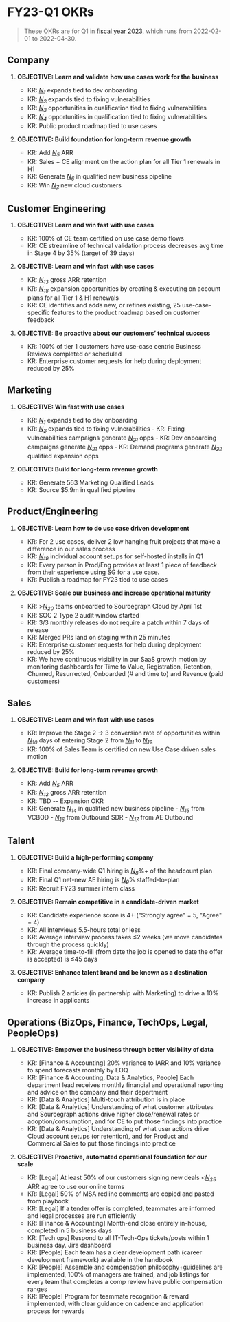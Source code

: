 # FY23-Q1 OKRs

> These OKRs are for Q1 in [fiscal year 2023](../../company-info-and-process/communication/index.md#fiscal-year), which runs from 2022-02-01 to 2022-04-30.

## Company

1. **OBJECTIVE: Learn and validate how use cases work for the business**
   - KR: [_N<sub>1</sub>_][n1] expands tied to dev onboarding
   - KR: [_N<sub>2</sub>_][n2] expands tied to fixing vulnerabilities
   - KR: [_N<sub>3</sub>_][n3] opportunities in qualification tied to fixing vulnerabilities
   - KR: [_N<sub>4</sub>_][n4] opportunities in qualification tied to fixing vulnerabilities
   - KR: Public product roadmap tied to use cases

2. **OBJECTIVE: Build foundation for long-term revenue growth**
   - KR: Add [_N<sub>5</sub>_][n5] ARR
   - KR: Sales + CE alignment on the action plan for all Tier 1 renewals in H1
   - KR: Generate [_N<sub>6</sub>_][n6] in qualified new business pipeline
   - KR: Win [_N<sub>7</sub>_][n7] new cloud customers

## Customer Engineering

1. **OBJECTIVE: Learn and win fast with use cases**
   - KR: 100% of CE team certified on use case demo flows
   - KR: CE streamline of technical validation process decreases avg time in Stage 4 by 35% (target of 39 days)

2. **OBJECTIVE: Learn and win fast with use cases**
   - KR: [_N<sub>13</sub>_][n13] gross ARR retention
   - KR: [_N<sub>18</sub>_][n18] expansion opportunities by creating & executing on account plans for all Tier 1 & H1 renewals
   - KR: CE identifies and adds new, or refines existing, 25 use-case-specific features to the product roadmap based on customer feedback
  
3. **OBJECTIVE: Be proactive about our customers’ technical success**
   - KR: 100% of tier 1 customers have use-case centric Business Reviews completed or scheduled
   - KR: Enterprise customer requests for help during deployment reduced by 25%

## Marketing

1. **OBJECTIVE: Win fast with use cases**
   - KR: [_N<sub>1</sub>_][n1] expands tied to dev onboarding
   - KR: [_N<sub>2</sub>_][n2] expands tied to fixing vulnerabilities
          - KR: Fixing vulnerabilities campaigns generate [_N<sub>21</sub>_][n21] opps
          - KR: Dev onboarding campaigns generate [_N<sub>21</sub>_][n21] opps
          - KR: Demand programs generate [_N<sub>22</sub>_][n22] qualified expansion opps
          
2. **OBJECTIVE: Build for long-term revenue growth**
   - KR: Generate 563 Marketing Qualified Leads
   - KR: Source $5.9m in qualified pipeline

## Product/Engineering

1. **OBJECTIVE: Learn how to do use case driven development**
   - KR: For 2 use cases, deliver 2 low hanging fruit projects that make a difference in our sales process
   - KR: [_N<sub>19</sub>_][n19] individual account setups for self-hosted installs in Q1
   - KR: Every person in Prod/Eng provides at least 1 piece of feedback from their experience using SG for a use case.
   - KR: Publish a roadmap for FY23 tied to use cases

2. **OBJECTIVE: Scale our business and increase operational maturity**
   - KR: >[_N<sub>20</sub>_][n20] teams onboarded to Sourcegraph Cloud by April 1st
   - KR: SOC 2 Type 2 audit window started
   - KR: 3/3 monthly releases do not require a patch within 7 days of release
   - KR: Merged PRs land on staging within 25 minutes
   - KR: Enterprise customer requests for help during deployment reduced by 25%
   - KR: We have continuous visibility in our SaaS growth motion by monitoring dashboards for Time to Value, Registration, Retention, Churned, Resurrected, Onboarded (# and time to) and Revenue (paid customers)

## Sales

1. **OBJECTIVE: Learn and win fast with use cases**

   - KR: Improve the Stage 2 -> 3 conversion rate of opportunities within [_N<sub>10</sub>_][n10] days of entering Stage 2 from [_N<sub>11</sub>_][n11] to [_N<sub>12</sub>_][n12]
   - KR: 100% of Sales Team is certified on new Use Case driven sales motion

2. **OBJECTIVE: Build for long-term revenue growth**
   - KR: Add [_N<sub>5</sub>_][n5] ARR
   - KR: [_N<sub>13</sub>_][n13] gross ARR retention
   - KR: TBD -- Expansion OKR
   - KR: Generate [_N<sub>14</sub>_][n14] in qualified new business pipeline
         - [_N<sub>15</sub>_][n15] from VCBOD
         - [_N<sub>16</sub>_][n16] from Outbound SDR
         - [_N<sub>17</sub>_][n17] from AE Outbound

## Talent

1. **OBJECTIVE: Build a high-performing company**
   - KR: Final company-wide Q1 hiring is [_N<sub>8</sub>_][n8]%+ of the headcount plan
   - KR: Final Q1 net-new AE hiring is [_N<sub>9</sub>_][n9]% staffed-to-plan
   - KR: Recruit FY23 summer intern class

2. **OBJECTIVE: Remain competitive in a candidate-driven market**
   - KR: Candidate experience score is 4+ ("Strongly agree" = 5, "Agree" = 4)
   - KR: All interviews 5.5-hours total or less
   - KR: Average interview process takes ≤2 weeks (we move candidates through the process quickly)
   - KR: Average time-to-fill (from date the job is opened to date the offer is accepted) is ≤45 days

3. **OBJECTIVE: Enhance talent brand and be known as a destination company**
   - KR: Publish 2 articles (in partnership with Marketing) to drive a 10% increase in applicants

## Operations (BizOps, Finance, TechOps, Legal, PeopleOps)

1. **OBJECTIVE: Empower the business through better visibility of data**

   - KR: [Finance & Accounting] 20% variance to IARR and 10% variance to spend forecasts monthly by EOQ
   - KR: [Finance & Accounting, Data & Analytics, People] Each department lead receives monthly financial and operational reporting and advice on the company and their department
   - KR: [Data & Analytics] Multi-touch attribution is in place
   - KR: [Data & Analytics] Understanding of what customer attributes and Sourcegraph actions drive higher close/renewal rates or adoption/consumption, and for CE to put those findings into practice
   - KR: [Data & Analytics] Understanding of what user actions drive Cloud account setups (or retention), and for Product and Commercial Sales to put those findings into practice

2. **OBJECTIVE: Proactive, automated operational foundation for our scale**
   - KR: [Legal] At least 50% of our customers signing new deals <[_N<sub>25</sub>_][n25] ARR agree to use our online terms
   - KR: [Legal] 50% of MSA redline comments are copied and pasted from playbook
   - KR: [Legal] If a tender offer is completed, teammates are informed and legal processes are run efficiently
   - KR: [Finance & Accounting] Month-end close entirely in-house, completed in 5 business days
   - KR: [Tech ops] Respond to all IT-Tech-Ops tickets/posts within 1 business day. Jira dashboard
   - KR: [People] Each team has a clear development path (career development framework) available in the handbook
   - KR: [People] Assemble and compensation philosophy+guidelines are implemented, 100% of managers are trained, and job listings for every team that completes a comp review have public compensation ranges
   - KR: [People] Program for teammate recognition & reward implemented, with clear guidance on cadence and application process for rewards

[n1]: https://docs.google.com/document/d/1CTU1f1miFDhzdQOGMicK243dokePzVGiXR5TEynLyc8/edit#bookmark=id.dq3so2sle1x2
[n2]: https://docs.google.com/document/d/1CTU1f1miFDhzdQOGMicK243dokePzVGiXR5TEynLyc8/edit#bookmark=id.2gzlegipuki3
[n3]: https://docs.google.com/document/d/1CTU1f1miFDhzdQOGMicK243dokePzVGiXR5TEynLyc8/edit#bookmark=id.jn89cs36quo0
[n4]: https://docs.google.com/document/d/1CTU1f1miFDhzdQOGMicK243dokePzVGiXR5TEynLyc8/edit#bookmark=id.3rkona6uaio6
[n5]: https://docs.google.com/document/d/1CTU1f1miFDhzdQOGMicK243dokePzVGiXR5TEynLyc8/edit#bookmark=id.bebyda79946w
[n6]: https://docs.google.com/document/d/1CTU1f1miFDhzdQOGMicK243dokePzVGiXR5TEynLyc8/edit#bookmark=id.eaizkzsq8cqi
[n7]: https://docs.google.com/document/d/1CTU1f1miFDhzdQOGMicK243dokePzVGiXR5TEynLyc8/edit#bookmark=id.aiklchg3p1gt
[n8]: https://docs.google.com/document/d/1CTU1f1miFDhzdQOGMicK243dokePzVGiXR5TEynLyc8/edit#bookmark=id.8vnjfqkxfnj
[n9]: https://docs.google.com/document/d/1CTU1f1miFDhzdQOGMicK243dokePzVGiXR5TEynLyc8/edit#bookmark=id.sbobm62k0nip
[n10]: https://docs.google.com/document/d/1CTU1f1miFDhzdQOGMicK243dokePzVGiXR5TEynLyc8/edit#bookmark=id.vxj08evs8do2
[n11]: https://docs.google.com/document/d/1CTU1f1miFDhzdQOGMicK243dokePzVGiXR5TEynLyc8/edit#bookmark=id.hydp6sgazxcy
[n12]: https://docs.google.com/document/d/1CTU1f1miFDhzdQOGMicK243dokePzVGiXR5TEynLyc8/edit#bookmark=id.2ebxjp1qqwkr
[n13]: https://docs.google.com/document/d/1CTU1f1miFDhzdQOGMicK243dokePzVGiXR5TEynLyc8/edit#bookmark=id.mn7fokosxwno
[n14]: https://docs.google.com/document/d/1CTU1f1miFDhzdQOGMicK243dokePzVGiXR5TEynLyc8/edit#bookmark=id.wp1apyleyvw4
[n15]: https://docs.google.com/document/d/1CTU1f1miFDhzdQOGMicK243dokePzVGiXR5TEynLyc8/edit#bookmark=id.nt011ufp6lod
[n16]: https://docs.google.com/document/d/1CTU1f1miFDhzdQOGMicK243dokePzVGiXR5TEynLyc8/edit#bookmark=id.o8rcxe9zaq7u
[n17]: https://docs.google.com/document/d/1CTU1f1miFDhzdQOGMicK243dokePzVGiXR5TEynLyc8/edit#bookmark=id.tkcynu7qvur0
[n18]: https://docs.google.com/document/d/1CTU1f1miFDhzdQOGMicK243dokePzVGiXR5TEynLyc8/edit#bookmark=id.ea62nphthzk3
[n19]: https://docs.google.com/document/d/1CTU1f1miFDhzdQOGMicK243dokePzVGiXR5TEynLyc8/edit#bookmark=id.8oklorhdyde1
[n20]: https://docs.google.com/document/d/1CTU1f1miFDhzdQOGMicK243dokePzVGiXR5TEynLyc8/edit#bookmark=id.e3oh9cfa9dah
[n21]: https://docs.google.com/document/d/1CTU1f1miFDhzdQOGMicK243dokePzVGiXR5TEynLyc8/edit#bookmark=id.pfc0gj665mov
[n22]: https://docs.google.com/document/d/1CTU1f1miFDhzdQOGMicK243dokePzVGiXR5TEynLyc8/edit#bookmark=id.s3us0nnmxtjt
[n23]: https://docs.google.com/document/d/1CTU1f1miFDhzdQOGMicK243dokePzVGiXR5TEynLyc8/edit#bookmark=id.4nw6op1hbc1h
[n24]: https://docs.google.com/document/d/1CTU1f1miFDhzdQOGMicK243dokePzVGiXR5TEynLyc8/edit#bookmark=id.6oe1ctdk7yte
[n25]: https://docs.google.com/document/d/1CTU1f1miFDhzdQOGMicK243dokePzVGiXR5TEynLyc8/edit#bookmark=id.nlbap1gr8rq0
